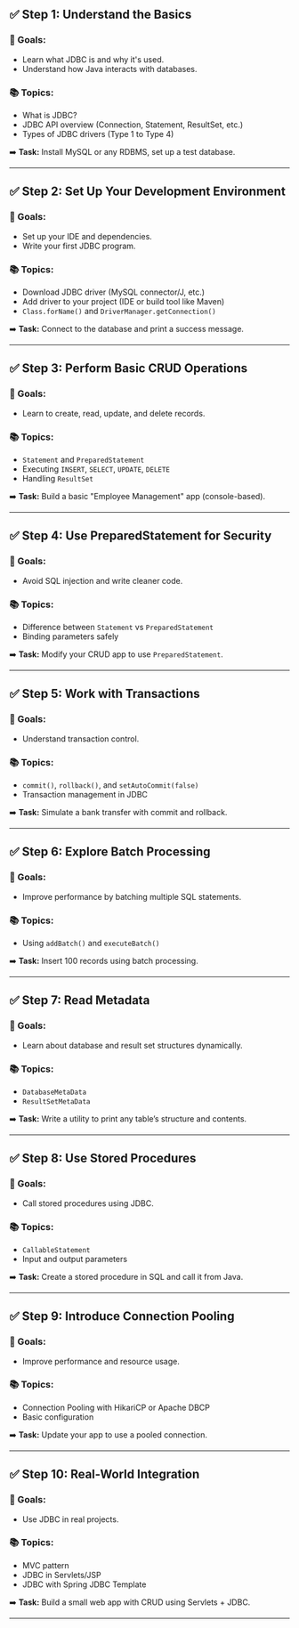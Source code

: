 
## ✅ **Step 1: Understand the Basics**

### 🔹 Goals:

* Learn what JDBC is and why it's used.
* Understand how Java interacts with databases.

### 📚 Topics:

* What is JDBC?
* JDBC API overview (Connection, Statement, ResultSet, etc.)
* Types of JDBC drivers (Type 1 to Type 4)

➡️ **Task:** Install MySQL or any RDBMS, set up a test database.

---

## ✅ **Step 2: Set Up Your Development Environment**

### 🔹 Goals:

* Set up your IDE and dependencies.
* Write your first JDBC program.

### 📚 Topics:

* Download JDBC driver (MySQL connector/J, etc.)
* Add driver to your project (IDE or build tool like Maven)
* `Class.forName()` and `DriverManager.getConnection()`

➡️ **Task:** Connect to the database and print a success message.

---

## ✅ **Step 3: Perform Basic CRUD Operations**

### 🔹 Goals:

* Learn to create, read, update, and delete records.

### 📚 Topics:

* `Statement` and `PreparedStatement`
* Executing `INSERT`, `SELECT`, `UPDATE`, `DELETE`
* Handling `ResultSet`

➡️ **Task:** Build a basic "Employee Management" app (console-based).

---

## ✅ **Step 4: Use PreparedStatement for Security**

### 🔹 Goals:

* Avoid SQL injection and write cleaner code.

### 📚 Topics:

* Difference between `Statement` vs `PreparedStatement`
* Binding parameters safely

➡️ **Task:** Modify your CRUD app to use `PreparedStatement`.

---

## ✅ **Step 5: Work with Transactions**

### 🔹 Goals:

* Understand transaction control.

### 📚 Topics:

* `commit()`, `rollback()`, and `setAutoCommit(false)`
* Transaction management in JDBC

➡️ **Task:** Simulate a bank transfer with commit and rollback.

---

## ✅ **Step 6: Explore Batch Processing**

### 🔹 Goals:

* Improve performance by batching multiple SQL statements.

### 📚 Topics:

* Using `addBatch()` and `executeBatch()`

➡️ **Task:** Insert 100 records using batch processing.

---

## ✅ **Step 7: Read Metadata**

### 🔹 Goals:

* Learn about database and result set structures dynamically.

### 📚 Topics:

* `DatabaseMetaData`
* `ResultSetMetaData`

➡️ **Task:** Write a utility to print any table’s structure and contents.

---

## ✅ **Step 8: Use Stored Procedures**

### 🔹 Goals:

* Call stored procedures using JDBC.

### 📚 Topics:

* `CallableStatement`
* Input and output parameters

➡️ **Task:** Create a stored procedure in SQL and call it from Java.

---

## ✅ **Step 9: Introduce Connection Pooling**

### 🔹 Goals:

* Improve performance and resource usage.

### 📚 Topics:

* Connection Pooling with HikariCP or Apache DBCP
* Basic configuration

➡️ **Task:** Update your app to use a pooled connection.

---

## ✅ **Step 10: Real-World Integration**

### 🔹 Goals:

* Use JDBC in real projects.

### 📚 Topics:

* MVC pattern
* JDBC in Servlets/JSP
* JDBC with Spring JDBC Template

➡️ **Task:** Build a small web app with CRUD using Servlets + JDBC.

---